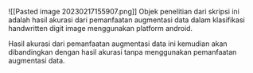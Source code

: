 ![[Pasted image 20230217155907.png]]
Objek penelitian dari skripsi ini adalah hasil akurasi dari pemanfaatan augmentasi data dalam klasifikasi handwritten digit image menggunakan platform android.

Hasil akurasi dari pemanfaatan augmentasi data ini kemudian akan dibandingkan dengan hasil akurasi tanpa menggunakan pemanfaatan augmentasi data.


